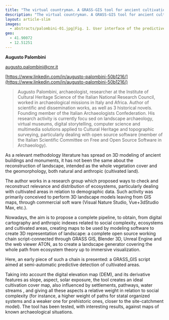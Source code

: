 ```yaml
---
title: "The virtual countryman. A GRASS-GIS tool for ancient cultivation identification"
description: "The virtual countryman. A GRASS-GIS tool for ancient cultivation identification"
layout: article-slim
images:
  - abstracts/palombini-01.jpg|Fig. 1. User interface of the predictive tool (r.countryman)
geo:
  - 41.90072
  - 12.51251
---
```


**Augusto Palombini**

[augusto.palombini@cnr.it](mailto:augusto.palombini@cnr.it)

[https://www.linkedin.com/in/augusto-palombini-50b1216/](https://www.linkedin.com/in/augusto-palombini-50b1216/)

> Augusto Palombini, archaeologist, researcher at the Institute of Cultural Heritage Science of the Italian National Research Council, worked in archaeological missions in Italy and Africa. Author of scientific and dissemination works, as well as 3 historical novels. Founding member of the Italian Archaeologists Confederation. His research activity is currently focu sed on landscape archaeology, virtual museums, digital storytelling, computer science and multimedia solutions applied to Cultural Heritage and topographic surveying, particularly dealing with open source software (member of the Italian Scientific Committee on Free and Open Source Software in Archaeology).

As a relevant methodology literature has spread on 3D modeling of ancient buildings and monuments, it has not been the same about the reconstruction of landscape, intended as the whole vegetation cover and the geomorphology, both natural and anthropic (cultivated land).

The author works in a research group which proposed ways to check and reconstruct relevance and distribution of ecosystems, particularly dealing with cultivated areas in relation to demographic data. Such activity was primarily conceived to perform 3D landscape models leaving from GIS maps, through commercial soft ware (Visual Nature Studio, Vue+3dStudio Max, etc.).

Nowadays, the aim is to propose a complete pipeline, to obtain, from digital cartography and anthropic indexes related to social complexity, ecosystems and cultivated areas, creating maps to be used by modeling software to create 3D  representation of landscape: a complete open source working chain script-connected through GRASS GIS, Blender 3D, Unreal Engine and the web viewer ATON, as to create a landscape generator covering the whole path from ecosystem theory up to immersive visualization. 

Here, an early piece of such a chain  is presented: a GRASS_GIS script aimed at semi-automatic  predictive detection of cultivated areas. 

Taking into account the digital elevation map (DEM), and its derivative  features as slope, aspect, solar exposure, the tool creates an ideal cultivation cover map, also influenced by settlements, pathways, water streams , and giving all these aspects a relative weight in relation to social complexity (for instance, a higher weight of paths for statal organized systems and a weaker one for prehistoric ones, closer to the site-catchment  model). The tool has been tested, with interesting results, against maps of known archaeological situations.
